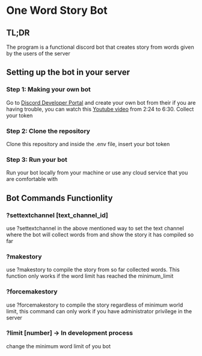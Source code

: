 # One Word Story Bot

## TL;DR
The program is a functional discord bot that creates story from words given by the users of the server

## Setting up the bot in your server
### Step 1: Making your own bot
Go to [Discord Developer Portal](https://www.discord.com/developers/applications) and create your own bot from their
if you are having trouble, you can watch this [Youtube video](https://www.youtube.com/watch?v=UYJDKSah-Ww)
from 2:24 to 6:30. Collect your token
### Step 2: Clone the repository
Clone this repository and inside the .env file, insert your bot token
### Step 3: Run your bot
Run your bot locally from your machine or use any cloud service that you are comfortable with

## Bot Commands Functionlity
### ?settextchannel \[text_channel_id\]
use ?settextchannel in the above mentioned way to set the text channel where the bot will collect words from and show the story it has compiled so far

### ?makestory
use ?makestory to compile the story from so far collected words. This function only works if the word limit has reached the minimum_limit

### ?forcemakestory
use ?forcemakestory to compile the story regardless of minimum world limit, this command can only work if you have administrator privilege in the server

### ?limit \[number\] -> In development process
change the minimum word limit of you bot
